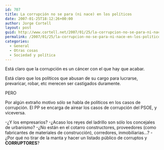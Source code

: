 ```yaml
---
id: 707
title: La corrupción no se para (ni nace) en los polí­ticos
date: 2007-01-25T18:12:26+00:00
author: Jorge Cortell
layout: post
guid: http://www.cortell.net/2007/01/25/la-corrupcion-no-se-para-ni-nace-en-los-politicos/
permalink: /2007/01/25/la-corrupcion-no-se-para-ni-nace-en-los-politicos/
categories:
  - General
  - Otras cosas
  - Sociedad y polí­tica
---
```

Está claro que la corrupción es un cáncer con el que hay que acabar.

Está claro que los polí­ticos que abusan de su cargo para lucrarse, prevaricar, robar, etc merecen ser castigados duramente.

PERO

Por algún extraño motivo sólo se habla de polí­ticos en los casos de corrupción. El PP se encarga de airear los casos de corrupción del PSOE, y viceversa.

-¿Y los empresarios? -¿Acaso los reyes del ladrillo son sólo los concejales de urbanismo? -¿No están en el cotarro constructores, proveedores (como fabricantes de materiales de construcción), corredores, inmobiliarias&#8230;? -¿Por qué no tirar de la manta y hacer un listado público de corruptos y **CORRUPTORES**?